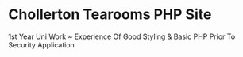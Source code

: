 # Chollerton Tearooms PHP Site
1st Year Uni Work ~  Experience Of Good Styling & Basic PHP Prior To Security Application
